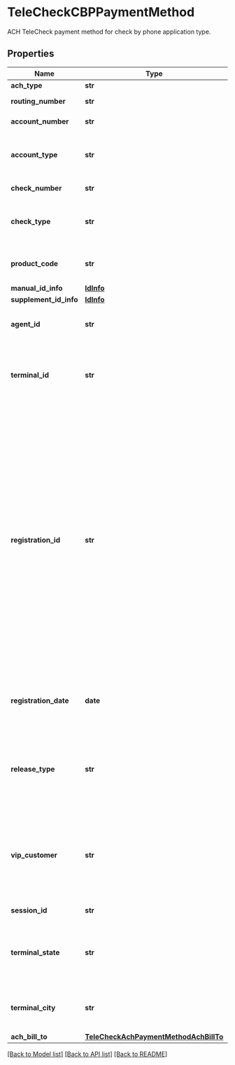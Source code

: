 # TeleCheckCBPPaymentMethod

ACH TeleCheck payment method for check by phone application type.
## Properties
Name | Type | Description | Notes
------------ | ------------- | ------------- | -------------
**ach_type** | **str** |  | 
**routing_number** | **str** | Bank routing number. | 
**account_number** | **str** | Bank account number. | 
**account_type** | **str** | Identifies if the account type is checking or savings. | 
**check_number** | **str** | Check number. | [optional] 
**check_type** | **str** | Identifies if the check type is personal or company. | 
**product_code** | **str** | Identifies the product code in the transaction. | [optional] 
**manual_id_info** | [**IdInfo**](IdInfo.md) |  | [optional] 
**supplement_id_info** | [**IdInfo**](IdInfo.md) |  | [optional] 
**agent_id** | **str** | Used to track the agent transaction activity. | [optional] 
**terminal_id** | **str** | Identifies the register or lane number where the original sale transaction occurred. | [optional] 
**registration_id** | **str** | Unique ID assigned by the merchant for the consumer (never recycled). It is an additional level of authentication. To use this feature, the merchant must work with TeleCheck Risk to discuss. Registration IDs must not be generated for an existing or returning consumer returns. The single registration ID must be unique per consumer. | [optional] 
**registration_date** | **date** | Date the consumer originally registered in format MMDDYYYY. | [optional] 
**release_type** | **str** | Release type is used as a risk variable to gauge risk level when the merchant is releasing the purchased merchandise. | [optional] 
**vip_customer** | **str** | Flags a transaction as a VIP order (based on merchant criteria). This field should not be sent for non-VIP orders. | [optional] 
**session_id** | **str** | Session identifier. | 
**terminal_state** | **str** | Identifies the US state or territory where the original sale transaction occurred. | [optional] 
**terminal_city** | **str** | Identifies the city where the original sale transaction occurred. | [optional] 
**ach_bill_to** | [**TeleCheckAchPaymentMethodAchBillTo**](TeleCheckAchPaymentMethodAchBillTo.md) |  | 

[[Back to Model list]](../README.md#documentation-for-models) [[Back to API list]](../README.md#documentation-for-api-endpoints) [[Back to README]](../README.md)


